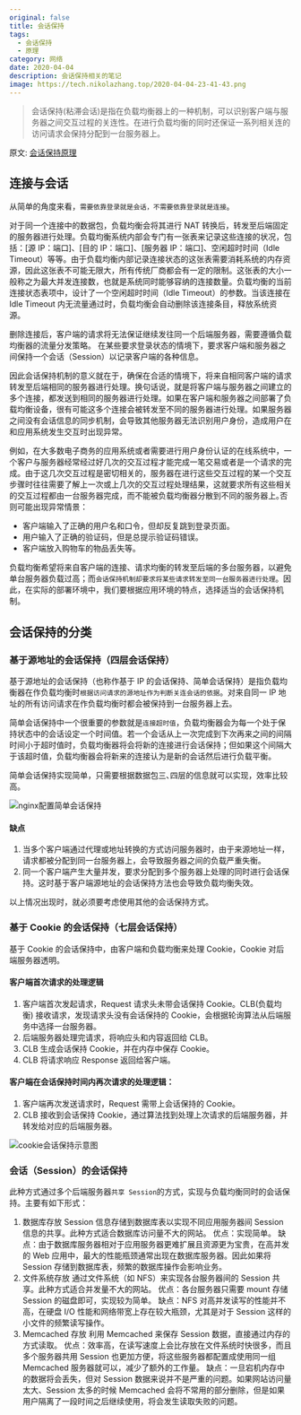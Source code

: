 ```yaml
---
original: false
title: 会话保持
tags:
  - 会话保持
  - 原理
category: 网络
date: 2020-04-04
description: 会话保持相关的笔记
image: https://tech.nikolazhang.top/2020-04-04-23-41-43.png
---
```


> 会话保持(粘滞会话)是指在负载均衡器上的一种机制，可以识别客户端与服务器之间交互过程的关连性。在进行负载均衡的同时还保证一系列相关连的访问请求会保持分配到一台服务器上｡

原文: [会话保持原理](https://cloud.tencent.com/document/product/214/2736)

## 连接与会话

从简单的角度来看，`需要依靠登录就是会话，不需要依靠登录就是连接`。

对于同一个连接中的数据包，负载均衡会将其进行 NAT 转换后，转发至后端固定的服务器进行处理。负载均衡系统内部会专门有一张表来记录这些连接的状况，包括：[源 IP：端口]、[目的 IP：端口]、[服务器 IP：端口]、空闲超时时间（Idle Timeout）等等。由于负载均衡内部记录连接状态的这张表需要消耗系统的内存资源，因此这张表不可能无限大，所有传统厂商都会有一定的限制。这张表的大小一般称之为最大并发连接数，也就是系统同时能够容纳的连接数量。负载均衡的当前连接状态表项中，设计了一个空闲超时时间（Idle Timeout）的参数。当该连接在 Idle Timeout 内无流量通过时，负载均衡会自动删除该连接条目，释放系统资源。

删除连接后，客户端的请求将无法保证继续发往同一个后端服务器，需要遵循负载均衡器的流量分发策略。
在某些要求登录状态的情境下，要求客户端和服务器之间保持一个会话（Session）以记录客户端的各种信息。

因此会话保持机制的意义就在于，确保在合适的情境下，将来自相同客户端的请求转发至后端相同的服务器进行处理。换句话说，就是将客户端与服务器之间建立的多个连接，都发送到相同的服务器进行处理。如果在客户端和服务器之间部署了负载均衡设备，很有可能这多个连接会被转发至不同的服务器进行处理。如果服务器之间没有会话信息的同步机制，会导致其他服务器无法识别用户身份，造成用户在和应用系统发生交互时出现异常。

例如，在大多数电子商务的应用系统或者需要进行用户身份认证的在线系统中，一个客户与服务器经常经过好几次的交互过程才能完成一笔交易或者是一个请求的完成。由于这几次交互过程是密切相关的，服务器在进行这些交互过程的某一个交互步骤时往往需要了解上一次或上几次的交互过程处理结果，这就要求所有这些相关的交互过程都由一台服务器完成，而不能被负载均衡器分散到不同的服务器上｡否则可能出现异常情景：

- 客户端输入了正确的用户名和口令，但却反复跳到登录页面。
- 用户输入了正确的验证码，但是总提示验证码错误。
- 客户端放入购物车的物品丢失等。

负载均衡希望将来自客户端的连接、请求均衡的转发至后端的多台服务器，以避免单台服务器负载过高；而`会话保持机制却要求将某些请求转发至同一台服务器进行处理`。因此，在实际的部署环境中，我们要根据应用环境的特点，选择适当的会话保持机制。

## 会话保持的分类

### 基于源地址的会话保持（四层会话保持）

基于源地址的会话保持（也称作基于 IP 的会话保持、简单会话保持）是指负载均衡器在作负载均衡时`根据访问请求的源地址作为判断关连会话的依据`。对来自同一 IP 地址的所有访问请求在作负载均衡时都会被保持到一台服务器上去｡

简单会话保持中一个很重要的参数就是`连接超时值`，负载均衡器会为每一个处于保持状态中的会话设定一个时间值。若一个会话从上一次完成到下次再来之间的间隔时间小于超时值时，负载均衡器将会将新的连接进行会话保持；但如果这个间隔大于该超时值，负载均衡器会将新来的连接认为是新的会话然后进行负载平衡。

简单会话保持实现简单，只需要根据数据包三､四层的信息就可以实现，效率比较高｡

![nginx配置简单会话保持](https://main.qcloudimg.com/raw/3134cb8bc70377014a387bd72a7499cf.png)

#### 缺点

1. 当多个客户端通过代理或地址转换的方式访问服务器时，由于来源地址一样，请求都被分配到同一台服务器上，会导致服务器之间的负载严重失衡。
2. 同一个客户端产生大量并发，要求分配到多个服务器上处理的同时进行会话保持。这时基于客户端源地址的会话保持方法也会导致负载均衡失效。

以上情况出现时，就必须要考虑使用其他的会话保持方式。

### 基于 Cookie 的会话保持（七层会话保持）

基于 Cookie 的会话保持中，由客户端和负载均衡来处理 Cookie，Cookie 对后端服务器透明。

#### 客户端首次请求的处理逻辑

1. 客户端首次发起请求，Request 请求头未带会话保持 Cookie。CLB(负载均衡) 接收请求，发现请求头没有会话保持的 Cookie，会根据轮询算法从后端服务中选择一台服务器。
2. 后端服务器处理完请求，将响应头和内容返回给 CLB。
3. CLB 生成会话保持 Cookie，并在内存中保存 Cookie。
4. CLB 将请求响应 Response 返回给客户端。

#### 客户端在会话保持时间内再次请求的处理逻辑：

1. 客户端再次发送请求时，Request 需带上会话保持的 Cookie。
2. CLB 接收到会话保持 Cookie，通过算法找到处理上次请求的后端服务器，并转发给对应的后端服务器。

![cookie会话保持示意图](https://main.qcloudimg.com/raw/b0dd9f7c679a63342cf176672adee688.png)

### 会话（Session）的会话保持

此种方式通过多个后端服务器`共享 Session`的方式，实现与负载均衡同时的会话保持。主要有如下形式：

1. 数据库存放
  Session 信息存储到数据库表以实现不同应用服务器间 Session 信息的共享。此种方式适合数据库访问量不大的网站。
  优点：实现简单。
  缺点：由于数据库服务器相对于应用服务器更难扩展且资源更为宝贵，在高并发的 Web 应用中，最大的性能瓶颈通常出现在数据库服务器。因此如果将 Session 存储到数据库表，频繁的数据库操作会影响业务。
2. 文件系统存放
  通过文件系统（如 NFS）来实现各台服务器间的 Session 共享。此种方式适合并发量不大的网站。
  优点：各台服务器只需要 mount 存储 Session 的磁盘即可，实现较为简单。
  缺点：NFS 对高并发读写的性能并不高，在硬盘 I/O 性能和网络带宽上存在较大瓶颈，尤其是对于 Session 这样的小文件的频繁读写操作。
3. Memcached 存放
  利用 Memcached 来保存 Session 数据，直接通过内存的方式读取。
  优点：效率高，在读写速度上会比存放在文件系统时快很多，而且多个服务器共用 Session 也更加方便，将这些服务器都配置成使用同一组 Memcached 服务器就可以，减少了额外的工作量。
  缺点：一旦宕机内存中的数据将会丢失，但对 Session 数据来说并不是严重的问题。如果网站访问量太大、Session 太多的时候 Memcached 会将不常用的部分删除，但是如果用户隔离了一段时间之后继续使用，将会发生读取失败的问题。
